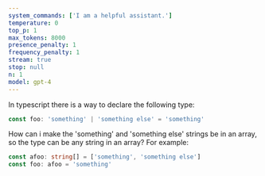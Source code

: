 ```yaml
---
system_commands: ['I am a helpful assistant.']
temperature: 0
top_p: 1
max_tokens: 8000
presence_penalty: 1
frequency_penalty: 1
stream: true
stop: null
n: 1
model: gpt-4
---
```

In typescript there is a way to declare the following type:
```ts
const foo: 'something' | 'something else' = 'something'
```
How can i make the 'something' and 'something else' strings be in an array, so the type can be any string in an array? For example:
```ts
const afoo: string[] = ['something', 'something else']
const foo: afoo = 'something'
```